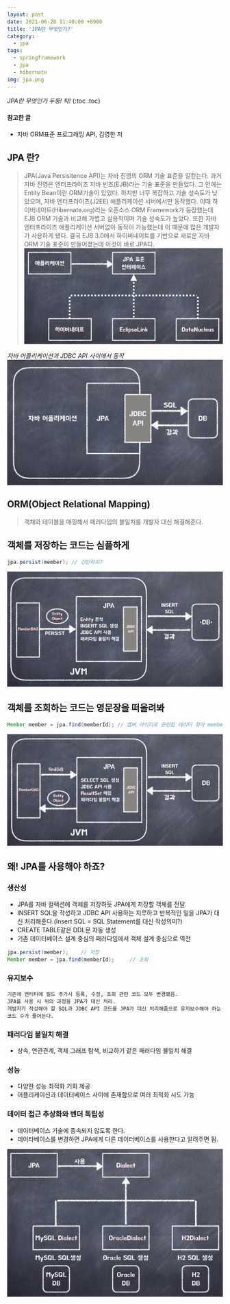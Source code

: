 ```yaml
---
layout: post
date: 2021-06-28 11:40:00 +0900
title: 'JPA란 무엇인가?'
category:
  - jpa
tags:
  - springframework
  - jpa
  - hibernate
img: jpa.png
---
```


*JPA란 무엇인가 두둥! 탁!* {:toc .toc}

#### 참고한 글
- 자바 ORM표준 프로그래밍 API, 김영한 저

## JPA 란?
>JPA(Java Persisitence API)는 자바 진영의 ORM 기술 표준을 일컫는다.
과거 자바 진영은 엔터프라이즈 자바 빈즈(EJB)라는 기술 표준을 만들었다. 그 안에는 Entity Bean이란 ORM기술이 있었다.
하지만 너무 복잡하고 기술 성숙도가 낮았으며, 자바 엔터프라이즈(J2EE) 애플리케이션 서버에서만 동작했다. 이때 하이버네이트(Hibernate.org)라는 오픈소스 ORM Framework가 등장했는데 EJB ORM 기술과 비교해 가볍고 실용적이며 기술 성숙도가 높았다. 또한 자바 엔터프라이즈 애플리케이션 서버없이 동작이 가능했는데 이 때문에 많은 개발자가 사용하게 됐다. 결국 EJB 3.0에서 하이버네이트를 기반으로 새로운 자바 ORM 기술 표준이 만들어졌는데 이것이 바로 JPA다. 
![](/images/jpa/jpa_interface.png)

*자바 어플리케이션과 JDBC API 사이에서 동작*
![](/images/jpa/jpa_is.png)

## ORM(Object Relational Mapping)
>객체와 테이블을 매핑해서 패러다임의 불일치를 개발자 대신 해결해준다.

## **객체**를 저장하는 코드는 심플하게
```java
jpa.persist(member); // 간단하지?
```

![](/images/jpa/jpa_save.png)

## **객체**를 조회하는 코드는 영문장을 떠올려봐
```java
Member member = jpa.find(memberId); // 멤버 아이디로 관련된 데이터 찾아 member 객체에 담는다.
```

![](/images/jpa/jpa_search.png)

## 왜! JPA를 사용해야 하죠?
### 생산성
- JPA를 자바 컬렉션에 객체를 저장하듯 JPA에게 저장할 객체를 전달.
- INSERT SQL을 작성하고 JDBC API 사용하는 지루하고 반복적인 일을 JPA가 대신 처리해준다.(Insert SQL = SQL Statement를 대신 작성의미?)
- CREATE TABLE같은 DDL문 자동 생성
- 기존 데이터베이스 설계 중심의 패러다임에셔 객체 설계 중심으로 역전
```java
jpa.persist(member);    // 저장
Member member = jpa.find(memberId);     // 조회
```

### 유지보수
```text
기존에 엔티티에 필드 추가시 등록, 수정, 조회 관련 코드 모두 변경했음.
JPA를 사용 시 위의 과정을 JPA가 대신 처리.
개발자가 작성해야 할 SQL과 JDBC API 코드를 JPA가 대신 처리해줌으로 유지보수해야 하는 코드 수가 줄어든다.
```

### 패러다임 불일치 해결
- 상속, 연관관계, 객체 그래프 탐색, 비교하기 같은 패러다임 불일치 해결

### 성능
- 다양한 성능 최적화 기회 제공
- 어플리케이션과 데이터베이스 사이에 존재함으로 여러 최적화 시도 가능

### 데이터 접근 추상화와 벤더 독립성
- 데이터베이스 기술에 종속되지 않도록 한다.
- 데이타베이스를 변경하면 JPA에게 다른 데이터베이스를 사용한다고 알려주면 됨.

![](/images/jpa/jpa_vendor_indifendent.png)
